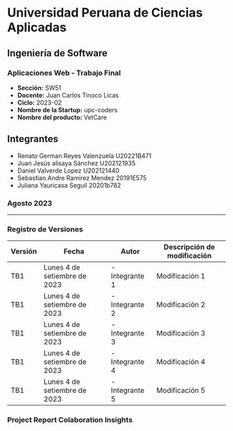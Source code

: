 # Universidad Peruana de Ciencias Aplicadas
## Ingeniería de Software
### Aplicaciones Web - Trabajo Final
- **Sección:** SW51
- **Docente:** Juan Carlos Tinoco Licas
- **Ciclo:** 2023-02
- **Nombre de la Startup:** upc-coders
- **Nombre del producto:** VetCare

## Integrantes
- Renato German Reyes Valenzuela    U20221B471
- Juan Jesús alisaya Sánchez    U202121935
- Daniel Valverde Lopez    U202121440
- Sebastian Andre Ramirez Mendez    20191E575
- Juliana Yauricasa Seguil    20201b782

### Agosto 2023

------------------------------------------------------
### Registro de Versiones

| Versión  | Fecha    |   Autor  |   Descripción de modificación    |
|----------|----------|----------|----------------------------------|
|   TB1    | Lunes 4 de setiembre de 2023   | - Integrante 1  |            Modificación 1                |
|   TB1    | Lunes 4 de setiembre de 2023   | - Integrante 2  |            Modificación 2                |
|   TB1    | Lunes 4 de setiembre de 2023   | - Integrante 3  |            Modificación 3                |
|   TB1    | Lunes 4 de setiembre de 2023   | - Integrante 4  |            Modificación 4                |
|   TB1    | Lunes 4 de setiembre de 2023   | - Integrante 5  |            Modificación 5                |


### Project Report Colaboration Insights
